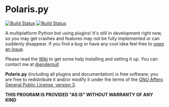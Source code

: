 # Polaris.py

<a href="https://github.com/luksireiku/polaris.py/actions?query=workflow%3A%22Python+application%22">
    <img alt="Build Status" src="https://github.com/luksireiku/polaris.py/workflows/Python%20application/badge.svg"></a>
<a href="https://github.com/luksireiku/polaris.py/actions?query=workflow%3ADocker">
    <img alt="Build Status" src="https://github.com/luksireiku/polaris.py/workflows/Docker/badge.svg"></a>

A multiplatform Python bot using plugins!
It's still in development right now, so you may get crashes and features
may not be fully implemented or can suddenly disappear.
If you find a bug or have any cool idea feel free to [open an Issue](https://github.com/luksireiku/polaris.py/issues/new).

Please read the [Wiki](https://github.com/luksireiku/polaris.py/wiki) to get some help installing and setting it up.
You can contact me at [@endernull](http://telegram.me/endernull)

**Polaris.py** (including all plugins and documentation) is free software; you are free to redistribute it and/or modify it under the terms of the [GNU Affero General Public License, version 3](LICENSE).

**THIS PROGRAM IS PROVIDED "AS IS" WITHOUT WARRANTY OF ANY KIND**
